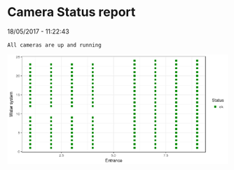 Camera Status report
================
18/05/2017 - 11:22:43

    All cameras are up and running

![](camreport_files/figure-markdown_github/unnamed-chunk-2-1.png)
